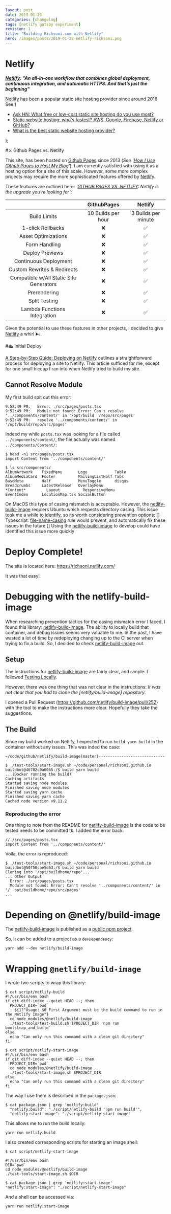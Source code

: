 ```yaml
---
layout: post
date: 2019-01-23
categories: [changelog]
tags: [netlify gatsby experiment]
revision: 1
title: "Building Richsoni.com with Netlify"
hero: /images/posts/2019-01-28-netlify-richsoni.png
---
```


 # Netlify

 **_[Netlify]: "An all-in-one workflow that combines global deployment, continuous integration, and automatic HTTPS. And that’s just the beginning"_**

[Netlify] has been a popular static site hosting provider since around 2016 See (  
  - [Ask HN: What free or low-cost static site hosting do you use most?]
  - [Static website hosting: who's fastest? AWS, Google, Firebase, Netlify or GitHub?]
  - [What is the best static website hosting provider?]

); 

#⚔ Github Pages vs. Netlify

This site, has been hosted on [Github Pages] since 2013 (_See '[How I Use Github Pages to Host My Blog]'_).
I am currently satisfied with using it as a hosting option for a site of this scale.
However, some more complex projects may require the more sophisticated features offered by [Netlify].

These features are outlined here: _'[GITHUB PAGES VS. NETLIFY]: Netlify is the upgrade you\'re looking for'_:

<table>
  <thead> <tr><th align="center"></th> <th align="center">GithubPages</th><th align="center">Netlify</th> </tr> </thead> 
<tbody>
<tr>
<td align="center">Build Limits</td>
<td align="center">10 Builds per hour</td>
<td align="center">3 Builds per minute</td>
</tr>

<tr>
<td align="center">1-click Rollbacks</td>
<td align="center">❌</td>
<td align="center">✅</td>
</tr>

<tr>
<td align="center">Asset Optimizations</td>
<td align="center">❌</td>
<td align="center">✅</td>
</tr>

<tr>
<td align="center">Form Handling</td>
<td align="center">❌</td>
<td align="center">✅</td>
</tr>

<tr>
<td align="center">Deploy Previews</td>
<td align="center">❌</td>
<td align="center">✅</td>
</tr>

<tr>
<td align="center">Continuous Deployment</td>
<td align="center">❌</td>
<td align="center">✅</td>
</tr>

<tr>
<td align="center">Custom Rewrites &amp; Redirects</td>
<td align="center">❌</td>
<td align="center">✅</td>
</tr>

<tr>
<td align="center">Compatible w/All Static Site Generators</td>
<td align="center">❌</td>
<td align="center">✅</td>
</tr>

<tr>
<td align="center">Prerendering</td>
<td align="center">❌</td>
<td align="center">✅</td>
</tr>

<tr>
<td align="center">Split Testing</td>
<td align="center">❌</td>
<td align="center">✅</td>
</tr>

<tr>
<td align="center">Lambda Functions Integration</td>
<td align="center">❌</td>
<td align="center">✅</td>
</tr>
</tbody>
</table>

Given the potential to use these features in other projects, I decided to give [Netlify] a whirl 🌬.

#🛳 Initial Deploy

[A Step-by-Step Guide: Deploying on Netlify] outlines a straightforward process for deploying a site to Netlify.
This article sufficed for me, except for one small hiccup I ran into when Netlify tried to build my site.

## Cannot Resolve Module

My first build spit out this error:
```
9:52:49 PM:   Error: ./src/pages/posts.tsx
9:52:49 PM:   Module not found: Error: Can't resolve '../components/content/' in '/opt/build  /repo/src/pages'
9:52:49 PM:   resolve '../components/content/' in '/opt/build/repo/src/pages'
```

Indeed my while `posts.tsx` was looking for a file called `../components/content/`, the file actually was named `../components/Content/`:
```
$ head -n1 src/pages/posts.tsx
import Content from '../components/content/'

$ ls src/components/
AlbumArtwork    FixedMenu       Logo            Table
AlbumMediaCard  Footer          MailingListHalf Tabs
BaseMeta        Half            MenuToggle      disqus
Breadcrumbs     LatestRelease   OverlayMenu
*Content*         Layout          ResponsiveMenu
EventIndex      LocationMap.tsx SocialButton
```

On MacOS this type of casing mismatch is acceptable.  However, the [netlify-build-image] requiers Ubuntu which respects directory casing.
This issue took me a while to identify, so its worth considering prevention options:
[] Typescript: [file-name-casing] rule would prevent, and automatically fix these issues in the future
[] Using the [netlify-build-image] to develop could have identified this issue more quickly

# Deploy Complete!

The site is located here: https://richsoni.netlify.com/

It was that easy!

# Debugging with the netlify-build-image

When researching prevention tactics for the casing mismatch error I faced, I found this library: [netlify-build-image].
The ability to locally build that container, and debug issues seems very valuable to me.
In the past, I have wasted a lot of time by redeploying changing up to the CI server when trying to fix a build.
So, I decided to check [netlify-build-image] out.

## Setup
The instructions for [netlify-build-image] are fairly clear, and simple:
I followed [Testing Locally](https://github.com/netlify/build-image#testing-locally).

However, there was one thing that was not clear in the instructions:
*It was not clear that you had to clone the [netlify/build-image] repository*.

I opened a Pull Request (https://github.com/netlify/build-image/pull/252) with the tool to make the instructions more clear.
Hopefully they take the suggestions.

## The Build

Since my build worked on Netlify, I expected to run `build yarn build` in the container without any issues.
This was inded the case:
```
~/code/github/netlify/build-image(master)------------------------------------------------------------------------
$ ./test-tools/start-image.sh ~/code/personal/richsoni.github.io
buildbot@46702c0a6065:/$ build yarn build
...(Docker running the build)
Caching artifacts
Started saving node modules
Finished saving node modules
Started saving yarn cache
Finished saving yarn cache
Cached node version v9.11.2
```

### Reproducing the error

One thing to note from the README for [netlify-build-image] is the code to be tested needs to be committed tk.
I added the error back:
```
//./src/pages/posts.tsx
import Content from '../components/content/'
```

Voila, the error is reproduced:
```
$ ./test-tools/start-image.sh ~/code/personal/richsoni.github.io       buildbot@50750cae5d63:/$ build yarn build
Cloning into '/opt/buildhome/repo'...
... Other Output
  Error: ./src/pages/posts.tsx
  Module not found: Error: Can't resolve '../components/content/' in '/  opt/buildhome/repo/src/pages'
...
```

# Depending on @netlify/build-image

The [netlify-build-image] is published as a [public npm project](https://github.com/netlify/build-image/blob/master/package.json).

So, it can be added to a project as a `devDependency`:
```
yarn add --dev netlify/build-image
```

# Wrapping `@netlify/build-image`

I wrote two scripts to wrap this library:
```
$ cat script/netlify-build
#!/usr/bin/env bash
if git diff-index --quiet HEAD --; then
  PROJECT_DIR=`pwd`
  : ${1?"Usage: $0 First Argument must be the build command to run in the Netlify Image"}
  cd node_modules/@netlify/build-image
  ./test-tools/test-build.sh $PROJECT_DIR 'npm run bootstrap_and_build'
else
  echo "Can only run this command with a clean git directory"
fi

$ cat script/netlify-start-image
#!/usr/bin/env bash
if git diff-index --quiet HEAD --; then
  PROJECT_DIR=`pwd`
  cd node_modules/@netlify/build-image
  ./test-tools/start-image.sh $PROJECT_DIR
else
  echo "Can only run this command with a clean git directory"
fi
```

The way I use them is described in the `package.json`:
```
$ cat package.json | grep 'netlify:build'
  "netlify:build": "./script/netlify-build 'npm run build'",
  "netlify:start-image": "./script/netlify-start-image"
```

This allows me to run the build locally:
```
yarn run netlify:build
```

I also created corresponding scripts for starting an image shell:
```
$ cat script/netlify-start-image

#!/usr/bin/env bash
DIR=`pwd`
cd node_modules/@netlify/build-image
./test-tools/start-image.sh $DIR

$ cat package.json | grep 'netlify:start-image'
"netlify:start-image": "./script/netlify-start-image"
```

And a shell can be accessed via:

```
yarn run netlify:start-image
```



[Netlify]: https://www.netlify.com/
[A Step-by-Step Guide: Deploying on Netlify]: https://www.netlify.com/blog/2016/09/29/a-step-by-step-guide-deploying-on-netlify/
[Github Pages]: https://pages.github.com/
[file-name-casing]: https://palantir.github.io/tslint/rules/file-name-casing/
[netlify-build-image]: https://github.com/netlify/build-image
[Ask HN: What free or low-cost static site hosting do you use most?]:https://news.ycombinator.com/item?id=13021722
[Static website hosting: who's fastest? AWS, Google, Firebase, Netlify or GitHub?]: https://www.savjee.be/2017/10/Static-website-hosting-who-is-fastest/
[What is the best static website hosting provider?]: https://www.slant.co/topics/2256/~best-static-website-hosting-provider
[GITHUB PAGES VS. NETLIFY]: https://www.netlify.com/github-pages-vs-netlify/
[How I Use Github Pages to Host My Blog]: /posts/2013-12-03-how-i-use-github-pages-to-host-my-blog/
